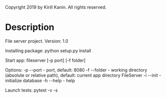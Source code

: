 Copyright 2019 by Kirill Kanin.
All rights reserved.

Description
===========

File server project.
Version: 1.0

Installing package:
python setup.py install

Start app:
fileserver [-p port] [-f folder]

Options:
-p --port - port, default: 8080
-f --folder - working directory (absolute or relative path), default: current app directory FileServer
-i --init - initialize database
-h --help - help

Launch tests:
pytest -v -s
